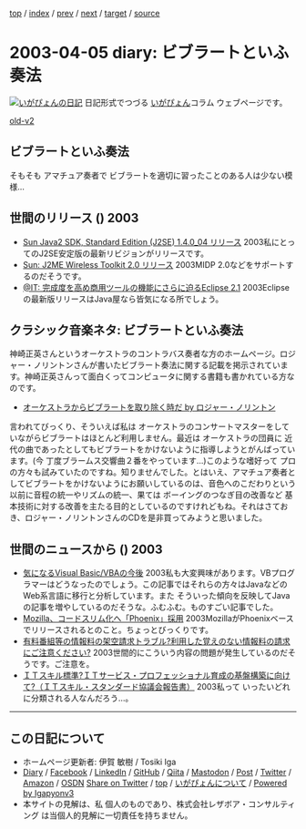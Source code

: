 [top](../index.html) 
 / [index](index.html) 
 / [prev](ig030403.html) 
 / [next](ig030408.html) 
 / [target](https://www.igapyon.jp/igapyon/diary/2003/ig030405.html) 
 / [source](https://github.com/igapyon/diary/blob/master/2003/ig030405.src.md) 

2003-04-05 diary: ビブラートといふ奏法
=====================================================================================================
[![いがぴょんの日記](https://www.igapyon.jp/igapyon/diary/images/iga200306s.jpg "いがぴょん")](https://www.igapyon.jp/igapyon/diary/memo/memoigapyon.html) 日記形式でつづる [いがぴょん](https://www.igapyon.jp/igapyon/diary/memo/memoigapyon.html)コラム ウェブページです。

[old-v2](ig030405-orig.html)

## ビブラートといふ奏法

そもそも アマチュア奏者で ビブラートを適切に習ったことのある人は少ない模様…


## 世間のリリース () 2003

* [Sun Java2 SDK, Standard Edition (J2SE) 1.4.0_04 リリース](http://java.sun.com/products/archive/j2se/1.4.0_04/)  2003私にとってのJ2SE安定版の最新リビジョンがリリースです。
* [Sun: J2ME Wireless Toolkit 2.0 リリース](http://java.sun.com/products/j2mewtoolkit/)  2003MIDP 2.0などをサポートするのだそうです。
* [@IT: 完成度を高め商用ツールの機能にさらに迫るEclipse 2.1](http://www.atmarkit.co.jp/fjava/products/eclipse21/eclipse21_1.html)  2003Eclipseの最新版リリースはJava屋なら皆気になる所でしょう。

## クラシック音楽ネタ: ビブラートといふ奏法

神崎正英さんというオーケストラのコントラバス奏者な方のホームページ。ロジャー・ノリントンさんが書いたビブラート奏法に関する記載を掲示されています。神崎正英さんって面白くってコンピュータに関する書籍も書かれている方なのです。

* [オーケストラからビブラートを取り除く時だ by ロジャー・ノリントン](http://www.kanzaki.com/norrington/roger-nyt200302.html)

言われてびっくり、そういえば私は オーケストラのコンサートマスターをしていながらビブラートはほとんど利用しません。最近は オーケストラの団員に 近代の曲であったとしてもビブラートをかけないように指導しようとがんばっています。(今 丁度ブラームス交響曲２番をやっています…)このような嗜好って プロの方々も試みていたのですね。知りませんでした。とはいえ、アマチュア奏者としてビブラートをかけないようにお願いしているのは、音色へのこだわりという以前に音程の統一やリズムの統一、果ては ボーイングのつなぎ目の改善など 基本技術に対する改善を主たる目的としているのですけれどもね。それはさておき、ロジャー・ノリントンさんのCDを是非買ってみようと思いました。

## 世間のニュースから () 2003

* [気になるVisual Basic/VBAの今後](http://itpro.nikkeibp.co.jp/free/ITPro/OPINION/20030331/1/)  2003私も大変興味があります。VBプログラマーはどうなったのでしょう。この記事ではそれらの方々はJavaなどのWeb系言語に移行と分析しています。また そういった傾向を反映してJavaの記事を増やしているのだそうな。ふむふむ。ものすごい記事でした。
* [Mozilla、コードスリム化へ「Phoenix」採用](http://www.zdnet.co.jp/news/0304/04/nebt_07.html)  2003MozillaがPhoenixベースでリリースされるとのこと。ちょっとびっくりです。
* [有料番組等の情報料の架空請求トラブル?利用した覚えのない情報料の請求にご注意ください?](http://www.soumu.go.jp/s-news/2003/030402_1.html)  2003世間的にこういう内容の問題が発生しているのだそうです。ご注意を。
* [ＩＴスキル標準?ＩＴサービス・プロフェッショナル育成の基盤構築に向けて?（ＩＴスキル・スタンダード協議会報告書）](http://www.meti.go.jp/report/data/g21226aj.html)  2003私って いったいどれに分類される人なんだろう…。


----------------------------------------------------------------------------------------------------

## この日記について

* ホームページ更新者: 伊賀 敏樹 / Tosiki Iga
* [Diary](https://www.igapyon.jp/igapyon/diary/) / [Facebook](https://www.facebook.com/igapyon) / [LinkedIn](https://www.linkedin.com/in/toshikiiga) / [GitHub](https://github.com/igapyon) / [Qiita](https://qiita.com/igapyon) / [Mastodon](https://social.vivaldi.net/@igapyon) / [Post](https://post.news/igapyon) / [Twitter](https://twitter.com/ToshikiIga) / [Amazon](https://www.amazon.co.jp/%E4%BC%8A%E8%B3%80-%E6%95%8F%E6%A8%B9/e/B004LTQWCQ) / [OSDN](https://ja.osdn.net/users/iga/)
[Share on Twitter](https://twitter.com/intent/tweet?hashtags=igapyon%2Cdiary%2C%E3%81%84%E3%81%8C%E3%81%B4%E3%82%87%E3%82%93&text=%E3%83%93%E3%83%96%E3%83%A9%E3%83%BC%E3%83%88%E3%81%A8%E3%81%84%E3%81%B5%E5%A5%8F%E6%B3%95&url=https%3A%2F%2Fwww.igapyon.jp%2Figapyon%2Fdiary%2F2003%2Fig030405.html) / [top](../index.html) / [いがぴょんについて](https://www.igapyon.jp/igapyon/diary/memo/memoigapyon.html) / [Powered by Igapyonv3](https://github.com/igapyon/igapyonv3)
* 本サイトの見解は、私 個人のものであり、株式会社レザボア・コンサルティング は当個人的見解に一切責任を持ちません。 
